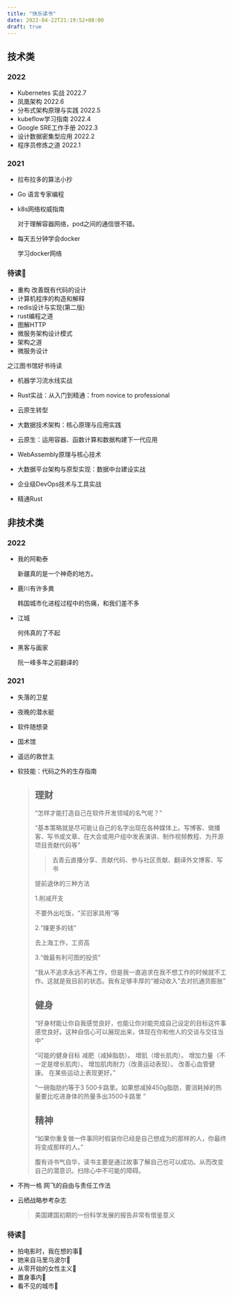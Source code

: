 ```yaml
---
title: "快乐读书"
date: 2022-04-22T21:19:52+08:00
draft: true
---
```




## 技术类

### 2022

* Kubernetes 实战 2022.7 
* 凤凰架构 2022.6
* 分布式架构原理与实践 2022.5 
* kubeflow学习指南 2022.4  
* Google SRE工作手册 2022.3 
* 设计数据密集型应用 2022.2  
* 程序员修炼之道 2022.1 

### 2021

* 拉布拉多的算法小抄 

* Go 语言专家编程 

* k8s网络权威指南 

  对于理解容器网络，pod之间的通信很不错。

* 每天五分钟学会docker 

  学习docker网络

### 待读🍎

* 重构 改善既有代码的设计 
* 计算机程序的构造和解释
* redis设计与实现(第二版) 
* rust编程之道 
* 图解HTTP 
* 微服务架构设计模式 
* 架构之道 
* 微服务设计 

之江图书馆好书待读

* 机器学习流水线实战

* Rust实战：从入门到精通：from novice to professional

* 云原生转型

* 大数据技术架构：核心原理与应用实践

* 云原生：运用容器、函数计算和数据构建下一代应用

* WebAssembly原理与核心技术

* 大数据平台架构与原型实现：数据中台建设实战

* 企业级DevOps技术与工具实战

* 精通Rust

  

## 非技术类

### 2022

* 我的阿勒泰

  新疆真的是一个神奇的地方。

* 鹿川有许多粪 

  韩国城市化进程过程中的伤痛，和我们差不多

* 江城 

  何伟真的了不起

* 黑客与画家

  阮一峰多年之前翻译的

### 2021

* 失落的卫星

* 夜晚的潜水艇

* 软件随想录

* 国术馆

* 遥远的救世主

* 软技能：代码之外的生存指南

  > ## 理财
  >
  > “怎样才能打造自己在软件开发领域的名气呢？”
  >
  > “基本策略就是尽可能让自己的名字出现在各种媒体上。写博客、做播客、写书或文章、在大会或用户组中发表演讲、制作视频教程、为开源项目贡献代码等”
  >
  > > 去青云直播分享、贡献代码、参与社区贡献、翻译外文博客、写书
  >
  > 提前退休的三种方法
  >
  > 1.削减开支
  >
  > 不要外出吃饭，“买旧家具用”等
  >
  > 2.“赚更多的钱”
  >
  > 去上海工作，工资高
  >
  > 3.“做最有利可图的投资”
  >
  > “我从不追求永远不再工作，但是我一直追求在我不想工作的时候就不工作。这就是我目前的状态。我有足够丰厚的“被动收入”去对抗通货膨胀”
  >
  > ## 健身
  >
  > “好身材能让你自我感觉良好，也能让你对能完成自己设定的目标这件事感觉良好。这种自信心可以展现出来，体现在你和他人的交谈与交往当中”
  >
  > “可能的健身目标 减肥（减掉脂肪）。 增肌（增长肌肉）。 增加力量（不一定是增长肌肉）。 增加肌肉耐力（改善运动表现）。 改善心血管健康。 在某些运动上表现更好。”
  >
  > “一磅脂肪约等于3 500卡路里。如果想减掉450g脂肪，要消耗掉的热量要比吃进身体的热量多出3500卡路里 ”
  >
  > ## 精神
  >
  > “如果你重复做一件事同时假装你已经是自己想成为的那样的人，你最终将变成那样的人。”
  >
  > 腹有诗书气自华，读书主要是通过故事了解自己也可以成功。从而改变自己的潜意识。扫除心中不可能的障碍。

* 不拘一格 网飞的自由与责任工作法

* 云栖战略参考杂志

  > 美国建国初期的一份科学发展的报告非常有借鉴意义

### 待读🍎

* 拍电影时，我在想的事🍎
* 她来自马里乌波尔🍎
* 从零开始的女性主义🍎
* 置身事内🍎
* 看不见的城市🍎
